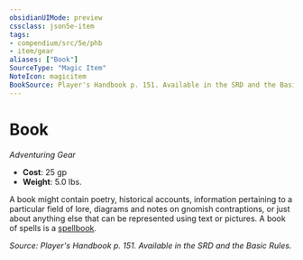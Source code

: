 ```yaml
---
obsidianUIMode: preview
cssclass: json5e-item
tags:
- compendium/src/5e/phb
- item/gear
aliases: ["Book"]
SourceType: "Magic Item"
NoteIcon: magicitem
BookSource: Player's Handbook p. 151. Available in the SRD and the Basic Rules.
---
```

# Book
*Adventuring Gear*  

- **Cost**: 25 gp
- **Weight**: 5.0 lbs.

A book might contain poetry, historical accounts, information pertaining to a particular field of lore, diagrams and notes on gnomish contraptions, or just about anything else that can be represented using text or pictures. A book of spells is a [spellbook](/2-Mechanics/CLI/items/spellbook.md).

*Source: Player's Handbook p. 151. Available in the SRD and the Basic Rules.*